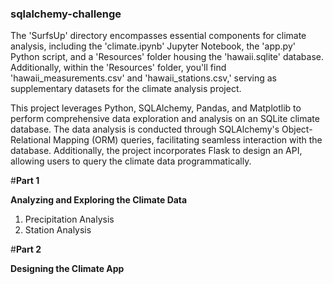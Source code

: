 ### sqlalchemy-challenge

The 'SurfsUp' directory encompasses essential components for climate analysis, including the 'climate.ipynb' Jupyter Notebook, the 'app.py' Python script, and a 'Resources' folder housing the 'hawaii.sqlite' database. 
Additionally, within the 'Resources' folder, you'll find 'hawaii_measurements.csv' and 'hawaii_stations.csv,' serving as supplementary datasets for the climate analysis project.

This project leverages Python, SQLAlchemy, Pandas, and Matplotlib to perform comprehensive data exploration and analysis on an SQLite climate database.
The data analysis is conducted through SQLAlchemy's Object-Relational Mapping (ORM) queries, facilitating seamless interaction with the database. 
Additionally, the project incorporates Flask to design an API, allowing users to query the climate data programmatically.

#**Part 1**

**Analyzing and Exploring the Climate Data**
1) Precipitation Analysis
2) Station Analysis

#**Part 2**

**Designing the Climate App**

